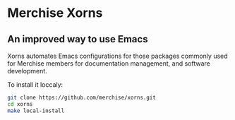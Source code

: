 # Merchise Xorns

## An improved way to use Emacs

Xorns automates Emacs configurations for those packages commonly used for
Merchise members for documentation management, and software development.

To install it loccaly:

```bash
git clone https://github.com/merchise/xorns.git
cd xorns
make local-install
```
